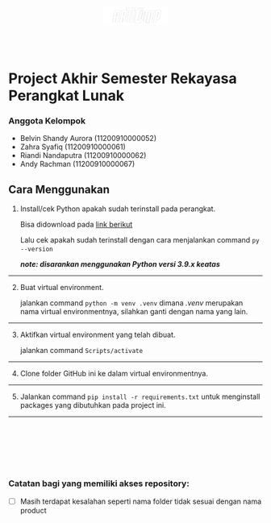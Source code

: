 <p align="center">
     <img src="arctic_geeks/static/assets/articomp.png">
</p>
<br><br>

# Project Akhir Semester Rekayasa Perangkat Lunak
### Anggota Kelompok
* Belvin Shandy Aurora (11200910000052)
* Zahra Syafiq (11200910000061)
* Riandi Nandaputra (11200910000062)
* Andy Rachman (11200910000067)

## Cara Menggunakan
1. Install/cek Python apakah sudah terinstall pada perangkat.

     Bisa didownload pada [link berikut](https://www.python.org/downloads/)
     
     Lalu cek apakah sudah terinstall dengan cara menjalankan command `py --version`
     
     ***note: disarankan menggunakan Python versi 3.9.x keatas***
<hr>

2. Buat virtual environment.

     jalankan command `python -m venv .venv` dimana *.venv* merupakan nama virtual environmentnya, silahkan ganti dengan nama yang lain.
<hr>

3. Aktifkan virtual environment yang telah dibuat.

     jalankan command `Scripts/activate`
<hr>

4. Clone folder GitHub ini ke dalam virtual environmentnya.
     
<hr>

5. Jalankan command `pip install -r requirements.txt` untuk menginstall packages yang dibutuhkan pada project ini.
     
<hr>
<br><br><br><br><br>

### Catatan bagi yang memiliki akses repository:
- [ ] Masih terdapat kesalahan seperti nama folder tidak sesuai dengan nama product

